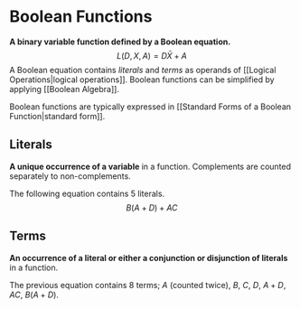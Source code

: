 # Boolean Functions
**A binary variable function defined by a Boolean equation.**
$$L(D,X,A)=D\bar{X}+A$$
A Boolean equation contains *literals* and *terms* as operands of [[Logical Operations|logical operations]]. Boolean functions can be simplified by applying [[Boolean Algebra]].

Boolean functions are typically expressed in [[Standard Forms of a Boolean Function|standard form]].


## Literals
**A unique occurrence of a variable** in a function. Complements are counted separately to non-complements.

The following equation contains $5$ literals.
$$B(A+D)+AC$$
## Terms
**An occurrence of a literal or either a conjunction or disjunction of literals** in a function.

The previous equation contains $8$ terms; $A$ (counted twice), $B$, $C$, $D$, $A+D$, $AC$, $B(A+D)$.